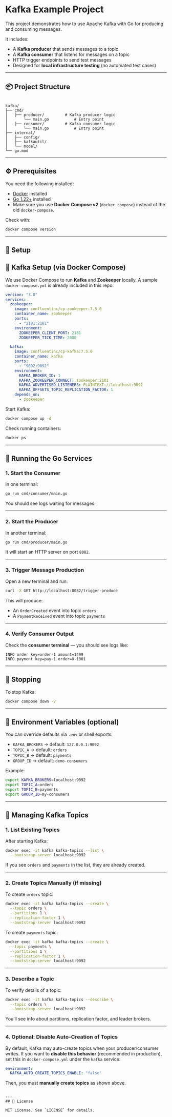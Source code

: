 # Kafka Example Project

This project demonstrates how to use Apache Kafka with Go for producing and consuming messages.

It includes:
- A **Kafka producer** that sends messages to a topic
- A **Kafka consumer** that listens for messages on a topic
- HTTP trigger endpoints to send test messages
- Designed for **local infrastructure testing** (no automated test cases)

---

## 📦 Project Structure

```

kafka/
├── cmd/
│   ├── producer/         # Kafka producer logic
│       └── main.go           # Entry point
│   ├── consumer/         # Kafka consumer logic
│       └── main.go           # Entry point
├── internal/
│   ├── config/         
│   ├── kafkautil/         
│   └── model/         
└── go.mod

````

---

## ⚙️ Prerequisites

You need the following installed:

- [Docker](https://docs.docker.com/get-docker/) installed  
- [Go 1.22+](https://go.dev/dl/) installed  
- Make sure you use **Docker Compose v2** (`docker compose`) instead of the old `docker-compose`.

Check with:

```bash
docker compose version
````

---

## 🔧 Setup

## 🐳 Kafka Setup (via Docker Compose)

We use Docker Compose to run **Kafka** and **Zookeeper** locally.
A sample `docker-compose.yml` is already included in this repo.

```yaml
version: "3.8"
services:
  zookeeper:
    image: confluentinc/cp-zookeeper:7.5.0
    container_name: zookeeper
    ports:
      - "2181:2181"
    environment:
      ZOOKEEPER_CLIENT_PORT: 2181
      ZOOKEEPER_TICK_TIME: 2000

  kafka:
    image: confluentinc/cp-kafka:7.5.0
    container_name: kafka
    ports:
      - "9092:9092"
    environment:
      KAFKA_BROKER_ID: 1
      KAFKA_ZOOKEEPER_CONNECT: zookeeper:2181
      KAFKA_ADVERTISED_LISTENERS: PLAINTEXT://localhost:9092
      KAFKA_OFFSETS_TOPIC_REPLICATION_FACTOR: 1
    depends_on:
      - zookeeper
```

Start Kafka:

```bash
docker compose up -d
```

Check running containers:

```bash
docker ps
```

---

## 🚀 Running the Go Services

### 1. Start the **Consumer**

In one terminal:

```bash
go run cmd/consumer/main.go
```

You should see logs waiting for messages.

---

### 2. Start the **Producer**

In another terminal:

```bash
go run cmd/producer/main.go
```

It will start an HTTP server on port `8082`.

---

### 3. Trigger Message Production

Open a new terminal and run:

```bash
curl -X GET http://localhost:8082/trigger-produce
```

This will produce:

* An `OrderCreated` event into topic `orders`
* A `PaymentReceived` event into topic `payments`

---

### 4. Verify Consumer Output

Check the **consumer terminal** — you should see logs like:

```
INFO order key=order-1 amount=1499
INFO payment key=pay-1 order=O-1001
```

---

## 🛑 Stopping

To stop Kafka:

```bash
docker compose down -v
```

---

## 🔧 Environment Variables (optional)

You can override defaults via `.env` or shell exports:

* `KAFKA_BROKERS` → default: `127.0.0.1:9092`
* `TOPIC_A` → default: `orders`
* `TOPIC_B` → default: `payments`
* `GROUP_ID` → default: `demo-consumers`

Example:

```bash
export KAFKA_BROKERS=localhost:9092
export TOPIC_A=orders
export TOPIC_B=payments
export GROUP_ID=my-consumers
```


---

## 📂 Managing Kafka Topics

### 1. List Existing Topics

After starting Kafka:

```bash
docker exec -it kafka kafka-topics --list \
  --bootstrap-server localhost:9092
````

If you see `orders` and `payments` in the list, they are already created.

---

### 2. Create Topics Manually (if missing)

To create `orders` topic:

```bash
docker exec -it kafka kafka-topics --create \
  --topic orders \
  --partitions 1 \
  --replication-factor 1 \
  --bootstrap-server localhost:9092
```

To create `payments` topic:

```bash
docker exec -it kafka kafka-topics --create \
  --topic payments \
  --partitions 1 \
  --replication-factor 1 \
  --bootstrap-server localhost:9092
```

---

### 3. Describe a Topic

To verify details of a topic:

```bash
docker exec -it kafka kafka-topics --describe \
  --topic orders \
  --bootstrap-server localhost:9092
```

You’ll see info about partitions, replication factor, and leader brokers.

---

### 4. Optional: Disable Auto-Creation of Topics

By default, Kafka may auto-create topics when your producer/consumer writes.
If you want to **disable this behavior** (recommended in production), set this in `docker-compose.yml` under the `kafka` service:

```yaml
environment:
  KAFKA_AUTO_CREATE_TOPICS_ENABLE: "false"
```

Then, you must **manually create topics** as shown above.

```

---
## 📜 License

MIT License. See `LICENSE` for details.
